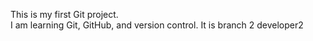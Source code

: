 
This is my first Git project.  
I am learning Git, GitHub, and version control.
It is branch 2 developer2 